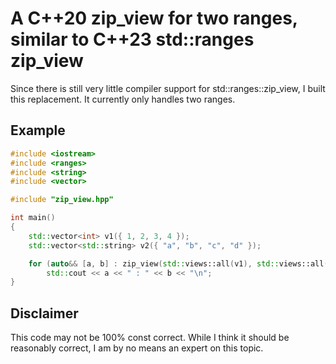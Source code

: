 # A C++20 zip_view for two ranges, similar to C++23 std::ranges zip_view
Since there is still very little compiler support for std::ranges::zip_view, I built this replacement. It currently only handles two ranges.

## Example
```c++
#include <iostream>
#include <ranges>
#include <string>
#include <vector>

#include "zip_view.hpp"

int main()
{
    std::vector<int> v1({ 1, 2, 3, 4 });
    std::vector<std::string> v2({ "a", "b", "c", "d" });

    for (auto&& [a, b] : zip_view(std::views::all(v1), std::views::all(v2)))
        std::cout << a << " : " << b << "\n";
}
```

## Disclaimer
This code may not be 100% const correct. While I think it should be reasonably correct, I am by no means an expert on this topic.